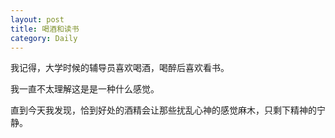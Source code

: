```yaml
---
layout: post
title: 喝酒和读书
category: Daily
---
```


我记得，大学时候的辅导员喜欢喝酒，喝醉后喜欢看书。  

我一直不太理解这是是一种什么感觉。  

直到今天我发现，恰到好处的酒精会让那些扰乱心神的感觉麻木，只剩下精神的宁静。    



